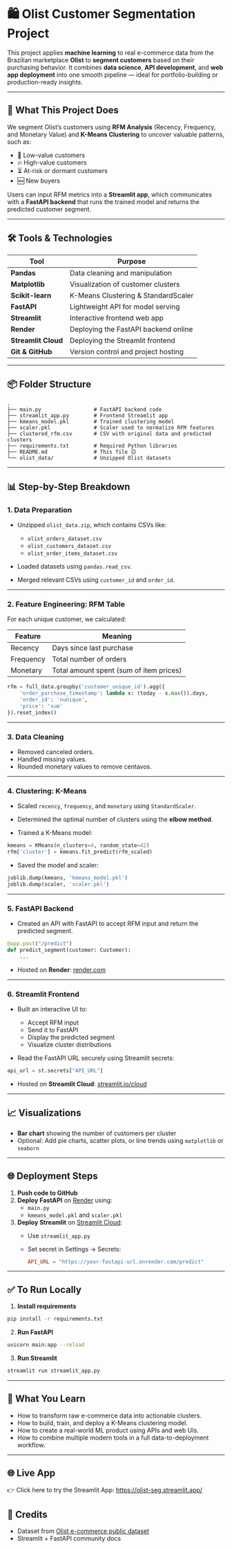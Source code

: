 
# 🛍️ Olist Customer Segmentation Project

This project applies **machine learning** to real e-commerce data from the Brazilian marketplace **Olist** to **segment customers** based on their purchasing behavior. It combines **data science**, **API development**, and **web app deployment** into one smooth pipeline — ideal for portfolio-building or production-ready insights.

---

## 🚀 What This Project Does

We segment Olist’s customers using **RFM Analysis** (Recency, Frequency, and Monetary Value) and **K-Means Clustering** to uncover valuable patterns, such as:

- 🧊 Low-value customers  
- 🔥 High-value customers  
- ⏳ At-risk or dormant customers  
- 🆕 New buyers

Users can input RFM metrics into a **Streamlit app**, which communicates with a **FastAPI backend** that runs the trained model and returns the predicted customer segment.

---

## 🛠️ Tools & Technologies

| Tool         | Purpose                                   |
|--------------|--------------------------------------------|
| **Pandas**   | Data cleaning and manipulation             |
| **Matplotlib** | Visualization of customer clusters       |
| **Scikit-learn** | K-Means Clustering & StandardScaler    |
| **FastAPI**  | Lightweight API for model serving          |
| **Streamlit**| Interactive frontend web app               |
| **Render**   | Deploying the FastAPI backend online       |
| **Streamlit Cloud** | Deploying the Streamlit frontend    |
| **Git & GitHub** | Version control and project hosting    |

---

## 📦 Folder Structure

```
.
├── main.py                 # FastAPI backend code
├── streamlit_app.py        # Frontend Streamlit app
├── kmeans_model.pkl        # Trained clustering model
├── scaler.pkl              # Scaler used to normalize RFM features
├── clustered_rfm.csv       # CSV with original data and predicted clusters
├── requirements.txt        # Required Python libraries
├── README.md               # This file 😊
└── olist_data/             # Unzipped Olist datasets
```

---

## 📊 Step-by-Step Breakdown

### 1. **Data Preparation**

- Unzipped `olist_data.zip`, which contains CSVs like:
  - `olist_orders_dataset.csv`
  - `olist_customers_dataset.csv`
  - `olist_order_items_dataset.csv`

- Loaded datasets using `pandas.read_csv`.

- Merged relevant CSVs using `customer_id` and `order_id`.

---

### 2. **Feature Engineering: RFM Table**

For each unique customer, we calculated:

| Feature   | Meaning                                  |
|-----------|-------------------------------------------|
| Recency   | Days since last purchase                  |
| Frequency | Total number of orders                    |
| Monetary  | Total amount spent (sum of item prices)   |

```python
rfm = full_data.groupby('customer_unique_id').agg({
    'order_purchase_timestamp': lambda x: (today - x.max()).days,
    'order_id': 'nunique',
    'price': 'sum'
}).reset_index()
```

---

### 3. **Data Cleaning**

- Removed canceled orders.
- Handled missing values.
- Rounded monetary values to remove centavos.

---

### 4. **Clustering: K-Means**

- Scaled `recency`, `frequency`, and `monetary` using `StandardScaler`.

- Determined the optimal number of clusters using the **elbow method**.

- Trained a K-Means model:

```python
kmeans = KMeans(n_clusters=4, random_state=42)
rfm['cluster'] = kmeans.fit_predict(rfm_scaled)
```

- Saved the model and scaler:

```python
joblib.dump(kmeans, 'kmeans_model.pkl')
joblib.dump(scaler, 'scaler.pkl')
```

---

### 5. **FastAPI Backend**

- Created an API with FastAPI to accept RFM input and return the predicted segment.

```python
@app.post("/predict")
def predict_segment(customer: Customer):
    ...
```

- Hosted on **Render**: [render.com](https://render.com)

---

### 6. **Streamlit Frontend**

- Built an interactive UI to:
  - Accept RFM input
  - Send it to FastAPI
  - Display the predicted segment
  - Visualize cluster distributions

- Read the FastAPI URL securely using Streamlit secrets:

```python
api_url = st.secrets["API_URL"]
```

- Hosted on **Streamlit Cloud**: [streamlit.io/cloud](https://streamlit.io/cloud)

---

## 📈 Visualizations

- **Bar chart** showing the number of customers per cluster
- Optional: Add pie charts, scatter plots, or line trends using `matplotlib` or `seaborn`

---

## 🌐 Deployment Steps

1. **Push code to GitHub**
2. **Deploy FastAPI** on [Render](https://render.com) using:
   - `main.py`
   - `kmeans_model.pkl` and `scaler.pkl`
3. **Deploy Streamlit** on [Streamlit Cloud](https://streamlit.io/cloud):
   - Use `streamlit_app.py`
   - Set secret in Settings → Secrets:

     ```toml
     API_URL = "https://your-fastapi-url.onrender.com/predict"
     ```

---

## ✅ To Run Locally

1. **Install requirements**

```bash
pip install -r requirements.txt
```

2. **Run FastAPI**

```bash
uvicorn main:app --reload
```

3. **Run Streamlit**

```bash
streamlit run streamlit_app.py
```

---

## 🧠 What You Learn

- How to transform raw e-commerce data into actionable clusters.
- How to build, train, and deploy a K-Means clustering model.
- How to create a real-world ML product using APIs and web UIs.
- How to combine multiple modern tools in a full data-to-deployment workflow.

---


## 🌐 Live App

👉 Click here to try the Streamlit App: https://olist-seg.streamlit.app/


## 🙌 Credits

- Dataset from [Olist e-commerce public dataset](https://www.kaggle.com/datasets/olistbr/brazilian-ecommerce)
- Streamlit + FastAPI community docs

